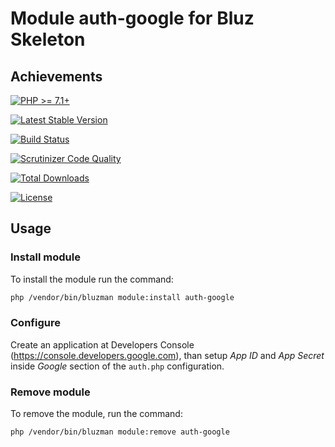 # Module auth-google for Bluz Skeleton
## Achievements

[![PHP >= 7.1+](https://img.shields.io/packagist/php-v/bluzphp/module-auth-google.svg?style=flat)](https://php.net/)

[![Latest Stable Version](https://img.shields.io/packagist/v/bluzphp/module-auth-google.svg?label=version&style=flat)](https://packagist.org/packages/bluzphp/module-auth-google)

[![Build Status](https://img.shields.io/travis/bluzphp/module-auth-google/master.svg?style=flat)](https://travis-ci.org/bluzphp/module-auth-google)

[![Scrutinizer Code Quality](https://img.shields.io/scrutinizer/g/bluzphp/module-auth-google.svg?style=flat)](https://scrutinizer-ci.com/g/bluzphp/module-auth-google/)

[![Total Downloads](https://img.shields.io/packagist/dt/bluzphp/module-auth-google.svg?style=flat)](https://packagist.org/packages/bluzphp/module-auth-google)

[![License](https://img.shields.io/packagist/l/bluzphp/module-auth-google.svg?style=flat)](https://packagist.org/packages/bluzphp/module-auth-google)

## Usage
### Install module
To install the module run the command:  

```bash
php /vendor/bin/bluzman module:install auth-google
```

### Configure
Create an application at Developers Console (https://console.developers.google.com), 
than setup *App ID* and *App Secret* inside *Google* section of the `auth.php`
configuration.

### Remove module
To remove the module, run the command:

```bash
php /vendor/bin/bluzman module:remove auth-google
```
